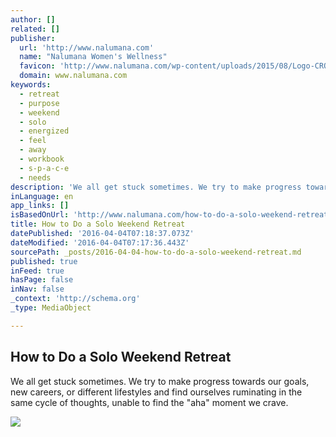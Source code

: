 ```yaml
---
author: []
related: []
publisher:
  url: 'http://www.nalumana.com'
  name: "Nalumana Women's Wellness"
  favicon: 'http://www.nalumana.com/wp-content/uploads/2015/08/Logo-CROPPED.jpg'
  domain: www.nalumana.com
keywords:
  - retreat
  - purpose
  - weekend
  - solo
  - energized
  - feel
  - away
  - workbook
  - s-p-a-c-e
  - needs
description: 'We all get stuck sometimes. We try to make progress towards our goals, new careers, or different lifestyles and find ourselves ruminating in the same cycle of thoughts, unable to find the "aha" moment we crave.'
inLanguage: en
app_links: []
isBasedOnUrl: 'http://www.nalumana.com/how-to-do-a-solo-weekend-retreat/'
title: How to Do a Solo Weekend Retreat
datePublished: '2016-04-04T07:18:37.073Z'
dateModified: '2016-04-04T07:17:36.443Z'
sourcePath: _posts/2016-04-04-how-to-do-a-solo-weekend-retreat.md
published: true
inFeed: true
hasPage: false
inNav: false
_context: 'http://schema.org'
_type: MediaObject

---
```

<article style=""><h1>How to Do a Solo Weekend Retreat</h1><p>We all get stuck sometimes. We try to make progress towards our goals, new careers, or different lifestyles and find ourselves ruminating in the same cycle of thoughts, unable to find the "aha" moment we crave.</p><img src="http://i1.wp.com/www.nalumana.com/wp-content/uploads/2015/03/IMG_3785.jpg?fit=1200%2C800" /></article>